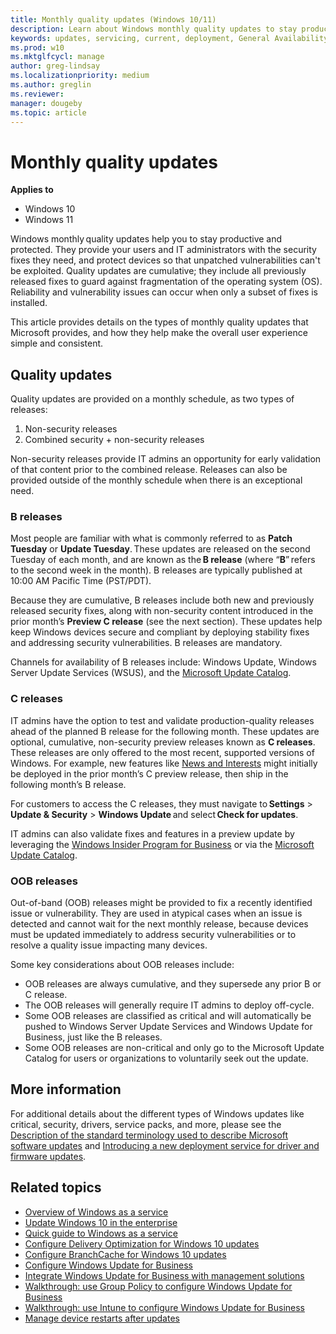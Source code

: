 ```yaml
---
title: Monthly quality updates (Windows 10/11)
description: Learn about Windows monthly quality updates to stay productive and protected.
keywords: updates, servicing, current, deployment, General Availability Channel, feature, quality, rings, insider, tools
ms.prod: w10
ms.mktglfcycl: manage
author: greg-lindsay
ms.localizationpriority: medium
ms.author: greglin
ms.reviewer: 
manager: dougeby
ms.topic: article
---
```


# Monthly quality updates

**Applies to**

- Windows 10
- Windows 11

Windows monthly quality updates help you to stay productive and protected. They provide your users and IT administrators with the security fixes they need, and protect devices so that unpatched vulnerabilities can't be exploited. Quality updates are cumulative; they include all previously released fixes to guard against fragmentation of the operating system (OS). Reliability and vulnerability issues can occur when only a subset of fixes is installed.   

This article provides details on the types of monthly quality updates that Microsoft provides, and how they help make the overall user experience simple and consistent. 

## Quality updates

Quality updates are provided on a monthly schedule, as two types of releases: 

1. Non-security releases
2. Combined security + non-security releases

Non-security releases provide IT admins an opportunity for early validation of that content prior to the combined release. Releases can also be provided outside of the monthly schedule when there is an exceptional need. 

### B releases

Most people are familiar with what is commonly referred to as **Patch Tuesday** or **Update Tuesday**. These updates are released on the second Tuesday of each month, and are known as the **B release** (where “**B**” refers to the second week in the month). B releases are typically published at 10:00 AM Pacific Time (PST/PDT).  

Because they are cumulative, B releases include both new and previously released security fixes, along with non-security content introduced in the prior month’s **Preview C release** (see the next section). These updates help keep Windows devices secure and compliant by deploying stability fixes and addressing security vulnerabilities. B releases are mandatory. 

Channels for availability of B releases include: Windows Update, Windows Server Update Services (WSUS), and the [Microsoft Update Catalog](https://www.catalog.update.microsoft.com/Home.aspx). 

### C releases

IT admins have the option to test and validate production-quality releases ahead of the planned B release for the following month. These updates are optional, cumulative, non-security preview releases known as **C releases**. These releases are only offered to the most recent, supported versions of Windows. For example, new features like [News and Interests](https://techcommunity.microsoft.com/t5/windows-it-pro-blog/group-configuration-news-and-interests-on-the-windows-taskbar/ba-p/2281005) might initially be deployed in the prior month’s C preview release, then ship in the following month’s B release. 

For customers to access the C releases, they must navigate to **Settings** > **Update & Security** > **Windows Update** and select **Check for updates**.  

IT admins can also validate fixes and features in a preview update by leveraging the [Windows Insider Program for Business](https://insider.windows.com/for-business) or via the [Microsoft Update Catalog](https://www.catalog.update.microsoft.com/Home.aspx). 

### OOB releases

Out-of-band (OOB) releases might be provided to fix a recently identified issue or vulnerability. They are used in atypical cases when an issue is detected and cannot wait for the next monthly release, because devices must be updated immediately to address security vulnerabilities or to resolve a quality issue impacting many devices. 

Some key considerations about OOB releases include: 

- OOB releases are always cumulative, and they supersede any prior B or C release. 
- The OOB releases will generally require IT admins to deploy off-cycle.  
- Some OOB releases are classified as critical and will automatically be pushed to Windows Server Update Services and Windows Update for Business, just like the B releases.  
- Some OOB releases are non-critical and only go to the Microsoft Update Catalog for users or organizations to voluntarily seek out the update. 

## More information

For additional details about the different types of Windows updates like critical, security, drivers, service packs, and more, please see the [Description of the standard terminology used to describe Microsoft software updates](/troubleshoot/windows-client/deployment/standard-terminology-software-updates) and [Introducing a new deployment service for driver and firmware updates](https://techcommunity.microsoft.com/t5/windows-it-pro-blog/introducing-a-new-deployment-service-for-driver-and-firmware/ba-p/2176942). 

## Related topics

- [Overview of Windows as a service](waas-overview.md)
- [Update Windows 10 in the enterprise](index.md)
- [Quick guide to Windows as a service](waas-quick-start.md) 
- [Configure Delivery Optimization for Windows 10 updates](../do/waas-delivery-optimization.md)
- [Configure BranchCache for Windows 10 updates](waas-branchcache.md)
- [Configure Windows Update for Business](waas-configure-wufb.md)
- [Integrate Windows Update for Business with management solutions](waas-integrate-wufb.md)
- [Walkthrough: use Group Policy to configure Windows Update for Business](waas-wufb-group-policy.md)
- [Walkthrough: use Intune to configure Windows Update for Business](/intune/windows-update-for-business-configure)
- [Manage device restarts after updates](waas-restart.md)
